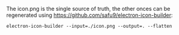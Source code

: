 The icon.png is the single source of truth, the other onces can be regenerated using https://github.com/safu9/electron-icon-builder:

```
electron-icon-builder --input=./icon.png --output=. --flatten
```

